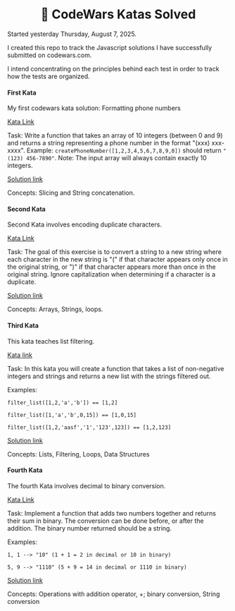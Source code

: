 <h1 align="center">🚀 CodeWars Katas Solved</h1>

Started yesterday Thursday, August 7, 2025.

I created this repo to track the Javascript solutions I have successfully submitted on codewars.com. 

I intend concentrating on the principles behind each test in order to track how the tests are organized. 

#### First Kata

My first codewars kata solution: Formatting phone numbers

[Kata Link](https://www.codewars.com/kata/525f50e3b73515a6db000b83/train/javascript)

Task: Write a function that takes an array of 10 integers (between 0 and 9) 
and returns a string representing a phone number in the format "(xxx) xxx-xxxx".
Example: ```createPhoneNumber([1,2,3,4,5,6,7,8,9,0])``` should return ```"(123) 456-7890"```.
Note: The input array will always contain exactly 10 integers.

[Solution link](js-files/phone_creator.js)

Concepts: Slicing and String concatenation. 

#### Second Kata

Second Kata involves encoding duplicate characters.

[Kata Link](https://www.codewars.com/kata/54b42f9314d9229fd6000d9c)

Task: The goal of this exercise is to convert a string to a new string 
where each character in the new string is "(" if that character appears 
only once in the original string, or ")" if that character appears 
more than once in the original string. Ignore capitalization when 
determining if a character is a duplicate. 

[Solution link](js-files/duplicate_encoder.js)

Concepts: Arrays, Strings, loops. 

#### Third Kata

This kata teaches list filtering. 

[Kata link](https://www.codewars.com/kata/53dbd5315a3c69eed20002dd/train/javascript)

Task: In this kata you will create a function that takes a list of non-negative 
integers and strings and returns a new list with the strings filtered out. 

Examples:

```filter_list([1,2,'a','b']) == [1,2]```

```filter_list([1,'a','b',0,15]) == [1,0,15]```

```filter_list([1,2,'aasf','1','123',123]) == [1,2,123]```

[Solution link](js-files/list_filtering.js)

Concepts: Lists, Filtering, Loops, Data Structures

#### Fourth Kata

The fourth Kata involves decimal to binary conversion. 

[Kata Link](https://www.codewars.com/kata/551f37452ff852b7bd000139/train/javascript)

Task: Implement a function that adds two numbers together and returns their sum in binary. The conversion can be done before, or after the addition. The binary number returned should be a string.

Examples: 

```1, 1 --> "10" (1 + 1 = 2 in decimal or 10 in binary)```

```5, 9 --> "1110" (5 + 9 = 14 in decimal or 1110 in binary)```

[Solution link]()

Concepts: Operations with addition operator, +; binary conversion, String conversion

